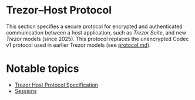 # Trezor–Host Protocol

This section specifies a secure protocol for encrypted and authenticated communication between a host application, such as *Trezor Suite*, and new *Trezor* models (since 2025). This protocol replaces the unencrypted Codec v1 protocol used in earlier Trezor models (see [protocol.md](../../../common/protob/protocol.md)).

# Notable topics

- [Trezor Host Protocol Specification](specification.md)
- [Sessions](sessions.md)